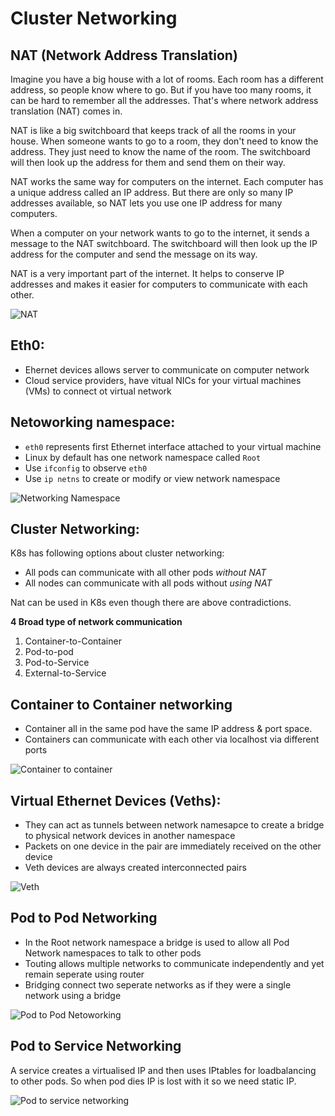 # Cluster Networking

## NAT (Network Address Translation)
Imagine you have a big house with a lot of rooms. Each room has a different address, so people know where to go. But if you have too many rooms, it can be hard to remember all the addresses. That's where network address translation (NAT) comes in.

NAT is like a big switchboard that keeps track of all the rooms in your house. When someone wants to go to a room, they don't need to know the address. They just need to know the name of the room. The switchboard will then look up the address for them and send them on their way.

NAT works the same way for computers on the internet. Each computer has a unique address called an IP address. But there are only so many IP addresses available, so NAT lets you use one IP address for many computers.

When a computer on your network wants to go to the internet, it sends a message to the NAT switchboard. The switchboard will then look up the IP address for the computer and send the message on its way.

NAT is a very important part of the internet. It helps to conserve IP addresses and makes it easier for computers to communicate with each other.

![NAT](../../assets/boards/nat.png)

## Eth0:
- Ehernet devices allows server to communicate on computer network
- Cloud service providers, have vitual NICs for your virtual machines (VMs) to connect ot virtual network

## Netoworking namespace:
- `eth0` represents first Ethernet interface attached to your virtual machine
- Linux by default has one network namespace called `Root`
- Use `ifconfig` to observe `eth0`
- Use `ip netns` to create or modify or view network namespace

![Networking Namespace](../../assets/boards/netns.png)

## Cluster Networking:
K8s has following options about cluster networking:
- All pods can communicate with all other pods _without NAT_
- All nodes can communicate with all pods without _using NAT_

Nat can be used in K8s even though there are above contradictions.

**4 Broad type of network communication**
1. Container-to-Container
2. Pod-to-pod
3. Pod-to-Service
4. External-to-Service

## Container to Container networking
- Container all in the same pod have the same IP address & port space.
- Containers can communicate with each other via localhost via different ports

![Container to container](../../assets/boards/ctoc.png)

## Virtual Ethernet Devices (Veths):
- They can act as tunnels between network namesapce to create a bridge to physical network devices in another namespace
- Packets on one device in the pair are immediately received on the other device
- Veth devices are always created interconnected pairs

![Veth](../../assets/boards/veth.png)

## Pod to Pod Networking
- In the Root network namespace a bridge is used to allow all Pod Network namespaces to talk to other pods
- Touting allows multiple networks to communicate independently and yet remain seperate using router
- Bridging connect two seperate networks as if they were a single network using a bridge

![Pod to Pod Netoworking](../../assets/boards/ptop.png)

## Pod to Service Networking
A service creates a virtualised IP and then uses IPtables for loadbalancing to other pods. So when pod dies IP is lost with it so we need static IP.

![Pod to service networking](../../assets/boards/ptos.png)